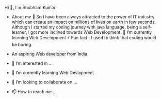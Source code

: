 Hi 👋, I'm Shubham Kumar
- About me
💫 So I have been always attracted to the power of IT industry which can create an impact on millions of lives on earth in few seconds. Although I started my coding journey with java language, being a self-learner, I got more inclined towards Web Development.
🌱 I’m currently learning Web Development
⚡ Fun fact : I used to think that coding would be boring.


- An aspiring Web developer from India
- 👀 I’m interested in ...
- 🌱 I’m currently learning Web Devlopment
- 💞️ I’m looking to collaborate on ...
- 📫 How to reach me ... 

<!---
Shubhamkumar8789/Shubhamkumar8789 is a ✨ special ✨ repository because its `README.md` (this file) appears on your GitHub profile.
You can click the Preview link to take a look at your changes.
--->
